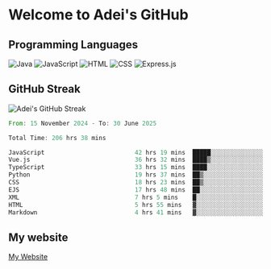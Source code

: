 # Welcome to Adei's GitHub

## Programming Languages
![Java](https://img.shields.io/badge/Java-007396?style=flat-square&logo=java&logoColor=white)
![JavaScript](https://img.shields.io/badge/JavaScript-F7DF1E?style=flat-square&logo=javascript&logoColor=black)
![HTML](https://img.shields.io/badge/HTML-E34F26?style=flat-square&logo=html5&logoColor=white)
![CSS](https://img.shields.io/badge/CSS-1572B6?style=flat-square&logo=css3&logoColor=white)
![Express.js](https://img.shields.io/badge/Express.js-000000?style=flat-square&logo=express&logoColor=white)


## GitHub Streak
![Adei's GitHub Streak](https://github-readme-streak-stats.herokuapp.com/?user=AdeiTamayo&hide_border=true)

<!--START_SECTION:waka-->

```rust
From: 15 November 2024 - To: 30 June 2025

Total Time: 206 hrs 38 mins

JavaScript                         42 hrs 19 mins  █████░░░░░░░░░░░░░░░░░░░░   20.29 %
Vue.js                             36 hrs 32 mins  ████▒░░░░░░░░░░░░░░░░░░░░   17.52 %
TypeScript                         33 hrs 15 mins  ████░░░░░░░░░░░░░░░░░░░░░   15.94 %
Python                             19 hrs 37 mins  ██▒░░░░░░░░░░░░░░░░░░░░░░   09.41 %
CSS                                18 hrs 23 mins  ██▒░░░░░░░░░░░░░░░░░░░░░░   08.82 %
EJS                                17 hrs 48 mins  ██░░░░░░░░░░░░░░░░░░░░░░░   08.54 %
XML                                7 hrs 5 mins    █░░░░░░░░░░░░░░░░░░░░░░░░   03.40 %
HTML                               5 hrs 55 mins   ▓░░░░░░░░░░░░░░░░░░░░░░░░   02.84 %
Markdown                           4 hrs 41 mins   ▓░░░░░░░░░░░░░░░░░░░░░░░░   02.25 %
```

<!--END_SECTION:waka-->

## My website
[My Website](https://adei.eus)


